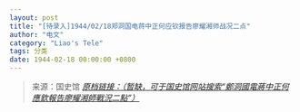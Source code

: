 ```yaml
---
layout: post
title: "[待录入]1944/02/18郑洞国电蒋中正何应钦报告廖耀湘师战况二点"
author: "电文"
category: "Liao's Tele"
tags: 分类
date: 1944-02-18 00:00:00 +0800
---
```

> 来源：国史馆 [*原档链接：（暂缺，可于国史馆网站搜索“鄭洞國電蔣中正何應欽報告廖耀湘師戰況二點”）*]()
